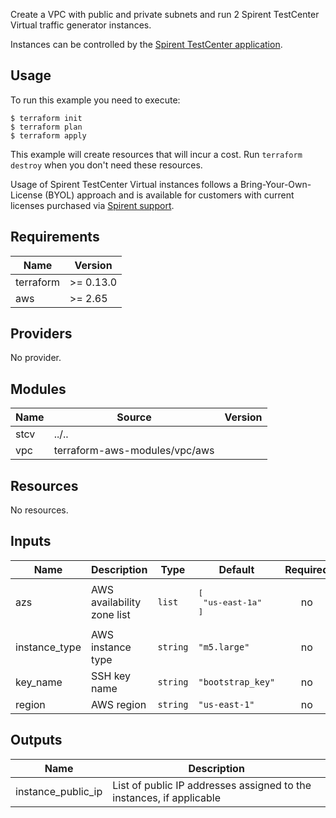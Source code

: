 
Create a VPC with public and private subnets and run 2 Spirent TestCenter Virtual traffic generator instances.

Instances can be controlled by the [Spirent TestCenter application](https://github.com/Spirent-terraform-Modules/terraform-aws-stc-gui).

## Usage

To run this example you need to execute:

    $ terraform init
    $ terraform plan
    $ terraform apply

This example will create resources that will incur a cost. Run `terraform destroy` when you don't need these resources.

Usage of Spirent TestCenter Virtual instances follows a Bring-Your-Own-License (BYOL) approach and is available for customers with current licenses purchased via [Spirent support](https://support.spirent.com/SpirentCSC).

<!-- BEGINNING OF PRE-COMMIT-TERRAFORM DOCS HOOK -->
## Requirements

| Name | Version |
|------|---------|
| terraform | >= 0.13.0 |
| aws | >= 2.65 |

## Providers

No provider.

## Modules

| Name | Source | Version |
|------|--------|---------|
| stcv | ../.. |  |
| vpc | terraform-aws-modules/vpc/aws |  |

## Resources

No resources.

## Inputs

| Name | Description | Type | Default | Required |
|------|-------------|------|---------|:--------:|
| azs | AWS availability zone list | `list` | <pre>[<br>  "us-east-1a"<br>]</pre> | no |
| instance\_type | AWS instance type | `string` | `"m5.large"` | no |
| key\_name | SSH key name | `string` | `"bootstrap_key"` | no |
| region | AWS region | `string` | `"us-east-1"` | no |

## Outputs

| Name | Description |
|------|-------------|
| instance\_public\_ip | List of public IP addresses assigned to the instances, if applicable |
<!-- END OF PRE-COMMIT-TERRAFORM DOCS HOOK -->

